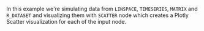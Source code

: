 In this example we're simulating data from `LINSPACE`, `TIMESERIES`, `MATRIX` and `R_DATASET` and visualizing them with `SCATTER` node which creates a Plotly Scatter visualization for each of the input node.
